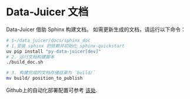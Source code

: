 # Data-Juicer 文档

Data-Juicer 借助 Sphinx 构建文档。
如需更新生成的文档，请运行以下命令：

```bash
# $~/data_juicer/docs/sphinx_doc
# 1.安装 sphinx 的依赖并初始化 sphinx-quickstart
uv pip install "py-data-juicer[dev]"
# 2. 运行文档构建脚本
./build_doc.sh

# 3. 构建完成的文档存储目录为 `build/`
mv build/ position_to_publish
```

Github上的自动化部署配置可参考 [该处](
https://github.com/modelscope/data-juicer/blob/main/.github/workflows/deploy_sphinx_docs.yml).
